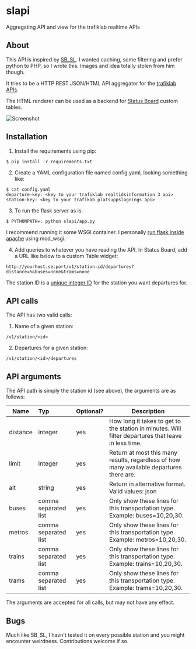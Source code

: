 slapi
=====

Aggregating API and view for the trafiklab realtime APIs

## About

This API is inspired by [SB\_SL](https://github.com/carlfranzon/SB_SL). I wanted caching, some filtering and prefer python to PHP, so I wrote this. Images and idea totally stolen from him though.

It tries to be a HTTP REST JSON/HTML API aggregator for the [trafiklab APIs](http://http://www.trafiklab.se).

The HTML renderer can be used as a backend for [Status Board](https://itunes.apple.com/us/app/status-board/id449955536?mt=8&ign-mpt=uo%3D4) custom tables.

![Screenshot](https://dl.dropboxusercontent.com/u/7823835/dashboard2.PNG)

## Installation

1) Install the requirements using pip:

```
$ pip install -r requirements.txt
```

2) Create a YAML configuration file named config.yaml, looking something like:

```
$ cat config.yaml
departure-key: <key to your trafiklab realtidsinformation 3 api>
station-key: <key to your trafikab platsuppslagnings api>
```

3) To run the flask server as is:

```
$ PYTHONPATH=. python slapi/app.py
```

I recommend running it some WSGI container. I personally [run flask inside apache](http://flask.pocoo.org/docs/deploying/mod_wsgi/) using mod_wsgi.


4) Add queries to whatever you have reading the API. In Status Board, add a URL like below to a custom Table widget:

```
http://yourhost.se:port/v1/station-id/departures?distance=5&buses=none&trams=none
```

The station ID is a [unique integer ID](http://console.apihq.com/sl-realtidsinformation) for the station you want departures for.

## API calls

The API has two valid calls:

1) Name of a given station:

```
/v1/station/<id>
```

2) Departures for a given station:

```
/v1/station/<id>/departures
```

## API arguments

The API path is simply the station id (see above), the arguments are as follows:

| Name      | Typ                 | Optional? | Description |
| -------- |:-------------------- |:--------- | ----------- |
| distance | integer              | yes       | How long it takes to get to the station in minutes. Will filter departures that leave in less time. |
| limit    | integer              | yes       | Return at most this many results, regardless of how many available departures there are. |
| alt      | string               | yes       | Return in alternative format. Valid values: json |
| buses    | comma separated list | yes       | Only show these lines for this transportation type. Example: buses=10,20,30. |
| metros   | comma separated list | yes       | Only show these lines for this transportation type. Example: metros=10,20,30. |
| trains   | comma separated list | yes       | Only show these lines for this transportation type. Example: trains=10,20,30. |
| trams    | comma separated list | yes       | Only show these lines for this transportation type. Example: trams=10,20,30. |


The arguments are accepted for all calls, but may not have any effect.


## Bugs

Much like SB_SL, I havn't tested it on every possible station and you might encounter weirdness. Contributions welcome if so.